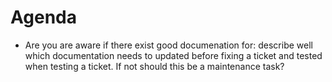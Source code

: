 Agenda
======
* Are you are aware if there exist good documenation for: describe well which documentation needs to updated before fixing a ticket and tested when testing a ticket. If not should this be a maintenance task?
